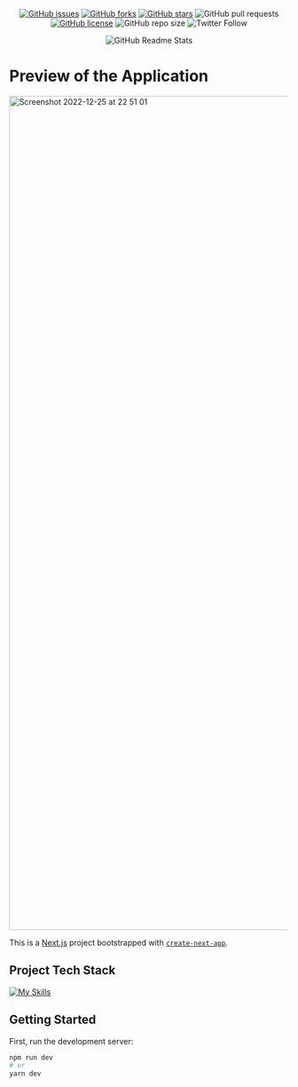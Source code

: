 <p align="center">
<a width="150px" href="https://github.com/morphex-labs/morphex/issues"><img alt="GitHub issues" src="https://img.shields.io/github/issues/morphex-labs/morphex?style=flat"></a>
<a href="https://github.com/morphex-labs/morphex/network"><img alt="GitHub forks" src="https://img.shields.io/github/forks/morphex-labs/morphex?style=flat&color=red"></a>
<a href="https://github.com/morphex-labs/morphex/stargazers"><img alt="GitHub stars" src="https://img.shields.io/github/stars/morphex-labs/morphex?style=flat"></a>
<img alt="GitHub pull requests" src="https://img.shields.io/github/issues-pr/morphex-labs/morphex?color=cyan">
<a href="https://github.com/morphex-labs/morphex/blob/main/LICENSE"><img alt="GitHub license" src="https://img.shields.io/github/license/morphex-labs/morphex?style=flat"></a>
<img alt="GitHub repo size" src="https://img.shields.io/github/repo-size/morphex-labs/morphex?color=green">
<img alt="Twitter Follow" src="https://img.shields.io/twitter/follow/MorpheusSwap">

<p align="center">
 <img src="https://user-images.githubusercontent.com/39880364/194701979-0d5b9f06-7dcb-4f5c-b303-78e63051a2dd.png" align="center" alt="GitHub Readme Stats" />
</p>

# Preview of the Application

<img width="1504" alt="Screenshot 2022-12-25 at 22 51 01" src="https://user-images.githubusercontent.com/39880364/209481656-e0d44813-24af-4f67-b96f-28f3d02b91df.png">

This is a [Next.js](https://nextjs.org/) project bootstrapped with [`create-next-app`](https://github.com/vercel/next.js/tree/canary/packages/create-next-app).

## Project Tech Stack

[![My Skills](https://skillicons.dev/icons?i=nextjs,react,ts,redux,sass,solidity)](https://skillicons.dev)

## Getting Started

First, run the development server:

```bash
npm run dev
# or
yarn dev
```
